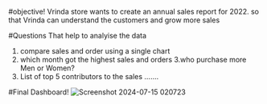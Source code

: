 #objective!
Vrinda store wants to create an annual sales report for 2022. so that Vrinda can understand the customers and grow more sales

#Questions That help to analyise the data
1. compare sales and order using a single chart
2. which month got the highest sales and orders
3.who purchase more Men or Women?
4. List of top 5 contributors to the sales
....... 


#Final Dashboard!
![Screenshot 2024-07-15 020723](https://github.com/user-attachments/assets/3e28facc-a997-4aa8-8521-ce7022d4ab47)

